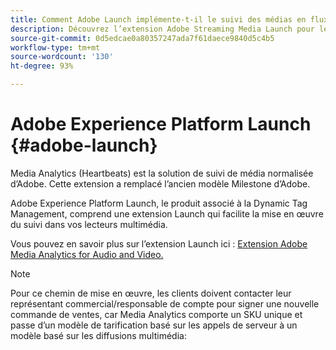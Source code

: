 ```yaml
---
title: Comment Adobe Launch implémente-t-il le suivi des médias en flux continu ?
description: Découvrez l’extension Adobe Streaming Media Launch pour les médias en flux continu.
source-git-commit: 0d5edcae0a80357247ada7f61daece9840d5c4b5
workflow-type: tm+mt
source-wordcount: '130'
ht-degree: 93%

---
```



# Adobe Experience Platform Launch {#adobe-launch}

Media Analytics (Heartbeats) est la solution de suivi de média normalisée d’Adobe. Cette extension a remplacé l’ancien modèle Milestone d’Adobe.

Adobe Experience Platform Launch, le produit associé à la Dynamic Tag Management, comprend une extension Launch qui facilite la mise en œuvre du suivi dans vos lecteurs multimédia.

Vous pouvez en savoir plus sur l’extension Launch ici : [Extension Adobe Media Analytics for Audio and Video.](https://experienceleague.adobe.com/docs/launch/using/extensions-ref/adobe-extension/media-analytics-extension/overview.html)

>[!NOTE]
>
>Pour ce chemin de mise en œuvre, les clients doivent contacter leur représentant commercial/responsable de compte pour signer une nouvelle commande de ventes, car Media Analytics comporte un SKU unique et passe d’un modèle de tarification basé sur les appels de serveur à un modèle basé sur les diffusions multimédia:
